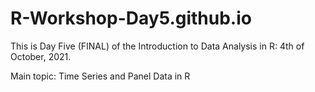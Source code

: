 # R-Workshop-Day5.github.io

This is Day Five (FINAL) of the Introduction to Data Analysis in R: 4th of October, 2021.

Main topic: Time Series and Panel Data in R

